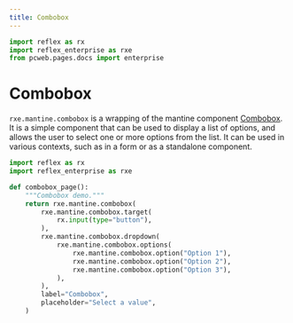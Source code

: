 ```yaml
---
title: Combobox
---
```


```python exec
import reflex as rx
import reflex_enterprise as rxe
from pcweb.pages.docs import enterprise
```

# Combobox

`rxe.mantine.combobox` is a wrapping of the mantine component [Combobox](https://mantine.dev/core/combobox/). It is a simple component that can be used to display a list of options, and allows the user to select one or more options from the list. It can be used in various contexts, such as in a form or as a standalone component.

```python
import reflex as rx
import reflex_enterprise as rxe

def combobox_page():
    """Combobox demo."""
    return rxe.mantine.combobox(
        rxe.mantine.combobox.target(
            rx.input(type="button"),
        ),
        rxe.mantine.combobox.dropdown(
            rxe.mantine.combobox.options(
                rxe.mantine.combobox.option("Option 1"),
                rxe.mantine.combobox.option("Option 2"),
                rxe.mantine.combobox.option("Option 3"),
            ),
        ),
        label="Combobox",
        placeholder="Select a value",
    )
```

